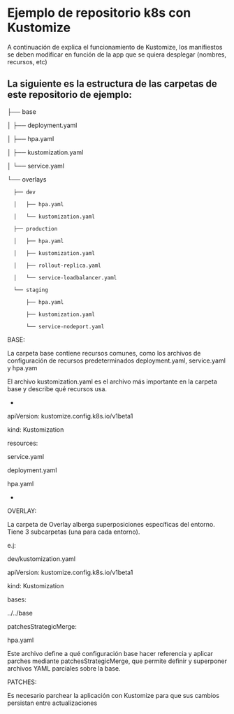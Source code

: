 # Ejemplo de repositorio k8s con Kustomize

A continuación de explica el funcionamiento  de Kustomize, los manifiestos se deben modificar en función de la app que se quiera desplegar (nombres, recursos, etc)

## La siguiente es la estructura de las carpetas de este repositorio de ejemplo:

├── base

  │   ├── deployment.yaml

  │   ├── hpa.yaml

  │   ├── kustomization.yaml

  │   └── service.yaml

  └── overlays

      ├── dev

      │   ├── hpa.yaml

      │   └── kustomization.yaml

      ├── production

      │   ├── hpa.yaml

      │   ├── kustomization.yaml

      │   ├── rollout-replica.yaml

      │   └── service-loadbalancer.yaml

      └── staging

          ├── hpa.yaml

          ├── kustomization.yaml

          └── service-nodeport.yaml

 

BASE:

La carpeta base contiene recursos comunes, como los archivos de configuración de recursos predeterminados deployment.yaml, service.yaml y hpa.yam

 

El archivo kustomization.yaml es el archivo más importante en la carpeta base y describe qué recursos usa.

*

apiVersion: kustomize.config.k8s.io/v1beta1

  kind: Kustomization

  

  resources:

service.yaml

deployment.yaml

hpa.yaml

*

 

OVERLAY:

La carpeta de Overlay alberga superposiciones específicas del entorno. Tiene 3 subcarpetas (una para cada entorno).

e.j:

 

dev/kustomization.yaml

 

apiVersion: kustomize.config.k8s.io/v1beta1

  kind: Kustomization

  bases:

../../base

  patchesStrategicMerge:

hpa.yaml

 

Este archivo define a qué configuración base hacer referencia y aplicar parches mediante patchesStrategicMerge, que permite definir y superponer archivos YAML parciales sobre la base.

 

PATCHES:

Es necesario parchear la aplicación con Kustomize para que sus cambios persistan entre actualizaciones
